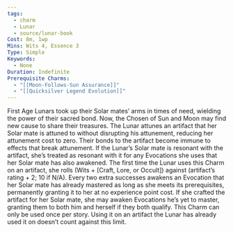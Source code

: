 ```yaml
---
tags:
  - charm
  - Lunar
  - source/lunar-book
Cost: 8m, 1wp
Mins: Wits 4, Essence 3
Type: Simple
Keywords:
  - None
Duration: Indefinite
Prerequisite Charms:
  - "[[Moon-Follows-Sun Assurance]]"
  - "[[Quicksilver Legend Evolution]]"
---
```

First Age Lunars took up their Solar mates’ arms in times of need, wielding the power of their sacred bond. Now, the Chosen of Sun and Moon may find new cause to share their treasures. The Lunar attunes an artifact that her Solar mate is attuned to without disrupting his attunement, reducing her attunement cost to zero. Their bonds to the artifact become immune to effects that break attunement. If the Lunar’s Solar mate is resonant with the artifact, she’s treated as resonant with it for any Evocations she uses that her Solar mate has also awakened. The first time the Lunar uses this Charm on an artifact, she rolls (Wits + [Craft, Lore, or Occult]) against (artifact’s rating + 2; 10 if N/A). Every two extra successes awakens an Evocation that her Solar mate has already mastered as long as she meets its prerequisites, permanently granting it to her at no experience point cost. If she crafted the artifact for her Solar mate, she may awaken Evocations he’s yet to master, granting them to both him and herself if they both qualify. This Charm can only be used once per story. Using it on an artifact the Lunar has already used it on doesn’t count against this limit.